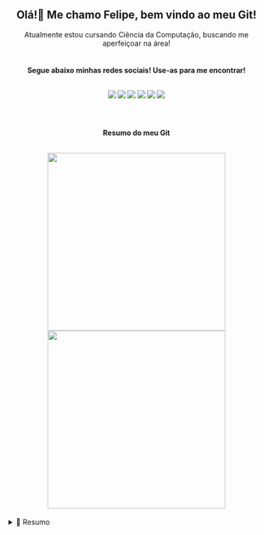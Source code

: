 <h2 align='center'>
Olá!👋 Me chamo Felipe, bem vindo ao meu Git!
</h2>

<p align='center'> 
  Atualmente estou cursando Ciência da Computação, buscando me aperfeiçoar na área!
  <br></br>
</p>

<h4 align='center'>
  Segue abaixo minhas redes sociais! Use-as para me encontrar!
<br></br>
<p align='center'>
  <a href="https://www.instagram.com/eifelipesalgado/"><img src="https://img.shields.io/badge/Instagram-E4405F?style=for-the-badge&logo=instagram&logoColor=white"></a>
  <a href="https://twitter.com/fesalgz"><img src="https://img.shields.io/badge/Twitter-1DA1F2?style=for-the-badge&logo=twitter&logoColor=white"></a>
  <a href="mailto:fosalgado6@gmail.com"><img src="https://img.shields.io/badge/Gmail-D14836?style=for-the-badge&logo=gmail&logoColor=white"></a>
  <a href""><img src="https://img.shields.io/badge/Discord-5865F2?style=for-the-badge&logo=discord&logoColor=white"></a>
  <a href="https://github.com/fesalgz"><img src="https://img.shields.io/badge/GitHub-100000?style=for-the-badge&logo=github&logoColor=white"></a>
  <a href="https://www.linkedin.com/in/felipeosalgado"><img src="https://img.shields.io/badge/LinkedIn-0077B5?style=for-the-badge&logo=linkedin&logoColor=white"></a>
</p>
</h4>

<br>
 
<h4 align='center' bold='true'>
<b>Resumo do meu Git</b>
<p align='center'>
  <br>
  <a href="#"><img src="https://github-readme-stats.vercel.app/api?username=fesalgz&show_icons=true&count_private=true&theme=dark" width="350"></a>
  <a href="#"><img src="https://github-readme-stats.vercel.app/api/top-langs/?username=fesalgz&layout=compact&theme=dark" width="350"></a>
</p>
</h4>

<details>
  <summary>📃 Resumo</summary>

## Educação

- 📖 **Ciência da Computação**\
📆 2022 - 2026 (Previsão de Término)\
📍 **Faculdade Anhanguera** - Taubaté - SP, Brazil

- 📖 **Técnico Desenvolvimento de Sistemas (EAD)**\
📆 01/2020 - 01/2022\
📍 **Etec Dr. Geraldo José Rodrigues Alckmin** - Taubaté - SP, Brazil

- 📖 **Técnico Contabilidade**\
📆 01/2019 - 07/2020\
📍 **Etec Dr. Geraldo José Rodrigues Alckmin** - Taubaté - SP, Brazil
  
</details>


<!--
**fesalgz/fesalgz** is a ✨ _special_ ✨ repository because its `README.md` (this file) appears on your GitHub profile.

Here are some ideas to get you started:

- 🔭 I’m currently working on ...
- 🌱 I’m currently learning ...
- 👯 I’m looking to collaborate on ...
- 🤔 I’m looking for help with ...
- 💬 Ask me about ...
- 📫 How to reach me: ...
- 😄 Pronouns: ...
- ⚡ Fun fact: ...
-->
